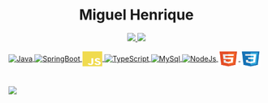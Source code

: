 <p align="center"> 
  <h1 align="center">Miguel Henrique</h1> 
</p>
<p align="center">
<div align="center">
  <a href="https://github.com/Magual27">
  <img loading="lazy" height="180em" src="https://github-readme-stats.vercel.app/api?username=Magual27&show_icons=true&theme=dracula&include_all_commits=true&count_private=true"/>
  <img loading="lazy" height="180em" src="https://github-readme-stats.vercel.app/api/top-langs/?username=Magual27&layout=compact&langs_count=7&theme=dracula"/>
</div>
<div style="display: inline_block"><br>
   <img align="center" alt="Java" height="30" width="40" src="https://cdn.jsdelivr.net/gh/devicons/devicon/icons/java/java-original.svg">
   <img align="center" alt="SpringBoot" height="30" width="40" src="https://cdn.jsdelivr.net/gh/devicons/devicon@latest/icons/spring/spring-original-wordmark.svg">
   <img align="center" alt="JavaScript" height="30" width="40" src="https://raw.githubusercontent.com/devicons/devicon/master/icons/javascript/javascript-plain.svg">
   <img align="center" alt="TypeScript" height="30" width="40"  src="https://cdn.jsdelivr.net/gh/devicons/devicon@latest/icons/typescript/typescript-original.svg" />
   <img align="center" alt="MySql" height="30" width="40" src="https://cdn.jsdelivr.net/gh/devicons/devicon@latest/icons/mysql/mysql-original.svg">
   <img align="center" alt="NodeJs" height="30" width="40" src="https://cdn.jsdelivr.net/gh/devicons/devicon/icons/nodejs/nodejs-original.svg">
   <img align="center" alt="Html5" height="30" width="40" src="https://raw.githubusercontent.com/devicons/devicon/master/icons/html5/html5-original.svg">
   <img align="center" alt="Css3" height="30" width="40" src="https://raw.githubusercontent.com/devicons/devicon/master/icons/css3/css3-original.svg">
</div>
<h1></h1>
<div>
  <a href="https://www.linkedin.com/in/miguel-henrique-de-oliveira-9ba07a221/?trk=opento_sprofile_topcard" target="_blank"><img src="https://img.shields.io/badge/-LinkedIn-%230077B5?style=for-the-badge&logo=linkedin&logoColor=white" target="_blank"></a> 
</div>
